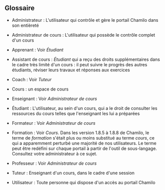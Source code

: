 ## Glossaire
* Administrateur : L'utilisateur qui contrôle et gère le portail Chamilo dans son entièreté

* Administrateur de cours : L'utilisateur qui possède le contrôle complet d'un cours

* Apprenant : Voir _Étudiant_

* Assistant de cours : _Étudiant_ qui a reçu des droits supplémentaires dans le cadre très limité d'un cours : il peut suivre le progrès des autres étudiants, réviser leurs travaux et réponses aux exercices

* Coach : Voir _Tuteur_

* Cours : un espace de cours

* Enseignant : Voir _Administrateur de cours_

* Étudiant : L'utilisateur, au sein d'un cours, qui a le droit de consulter les ressources du cours telles que l'enseignant les lui a préparées

* Formateur : Voir _Administrateur de cours_

* Formation : Voir _Cours_. Dans les version 1.8.5 à 1.8.8 de Chamilo, le terme de _formation_ s'était plus ou moins substitué au terme _cours_, ce qui a apparemment perturbé une majorité de nos utilisateurs. Le terme peut être redéfini sur chaque portail à partir de l'outil de sous-langage. Consultez votre administrateur à ce sujet.

* Professeur : Voir _Administrateur de cours_

* Tuteur : Enseignant d'un cours, dans le cadre d'une session

* Utilisateur : Toute personne qui dispose d'un accès au portail Chamilo



